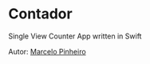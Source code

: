 # Contador
Single View Counter App written in Swift

Autor: [Marcelo Pinheiro](http://twitter.com/mpinheir)
